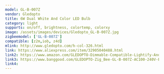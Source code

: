 ```yaml
---
model: GL-B-007Z
vendor: Gledopto
title: 6W Dual White And Color LED Bulb
category: light
supports: on/off, brightness, colortemp, colorxy
image: /assets/images/devices/Gledopto_GL-B-007Z.jpg
zigbeemodel: ['GL-B-007Z']
compatible: [z2m,iob, z4d]
mlink: http://www.gledopto.com/h-col-326.html
link: https://www.aliexpress.com/item/32905040488.html
link2: https://www.amazon.com/GLEDOPTO-Dimmable-Compatible-Lightify-Android/dp/B07QXS57FG
link3: https://www.banggood.com/GLEDOPTO-Zig_Bee-GL-B-007Z-AC100-240V-E27-6W-RGBWW-Smart-LED-Light-Bulb-Compatible-with-Philips-HUE-p-1469642.html
link4: 
---
```


